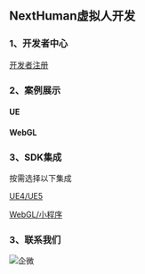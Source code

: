 ## NextHuman虚拟人开发

### 1、开发者中心
[开发者注册](https://nexthuman.cn/developer)

### 2、案例展示
#### UE

#### WebGL

### 3、SDK集成
按需选择以下集成

[UE4/UE5](UE/README.md)

[WebGL/小程序](WebGL/README.md)


### 3、联系我们
![企微](https://nexthuman.cn/wiki/assets/qrcode.1e88c411.png)
